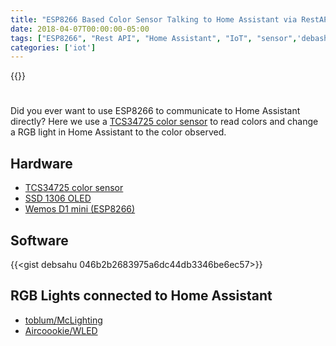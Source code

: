 ```yaml
---
title: "ESP8266 Based Color Sensor Talking to Home Assistant via RestAPI"
date: 2018-04-07T00:00:00-05:00
tags: ["ESP8266", "Rest API", "Home Assistant", "IoT", "sensor",'debashish sahu']
categories: ['iot']
---
```


{{<youtube PGJVOPV3vig>}}

#

Did you ever want to use ESP8266 to communicate to Home Assistant directly? Here we use a [TCS34725 color sensor](https://amzn.to/3lcJv2L) to read colors and change a RGB light in Home Assistant to the color observed.

## Hardware

- [TCS34725 color sensor](https://amzn.to/3lcJv2L)
- [SSD 1306 OLED](https://amzn.to/38xMXzR)
- [Wemos D1 mini (ESP8266)](https://amzn.to/2OLCcmJ)

## Software

{{<gist debsahu 046b2b2683975a6dc44db3346be6ec57>}}

## RGB Lights connected to Home Assistant

- [toblum/McLighting](https://github.com/toblum/McLighting)
- [Aircoookie/WLED](https://github.com/Aircoookie/WLED)